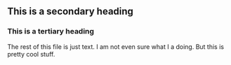 ## This is a secondary heading
### This is a tertiary heading

The rest of this file is just text. I am not even sure what I a doing. But this is pretty cool stuff. 